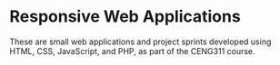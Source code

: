 # Responsive Web Applications
These are small web applications and project sprints developed using HTML, CSS, JavaScript, and PHP, as part of the CENG311 course.
